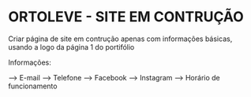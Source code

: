 # ORTOLEVE - SITE EM CONTRUÇÃO

Criar página de site em contrução apenas com informações básicas, usando a logo da página 1 do portifólio

Informações:

--> E-mail
--> Telefone
--> Facebook
--> Instagram
--> Horário de funcionamento